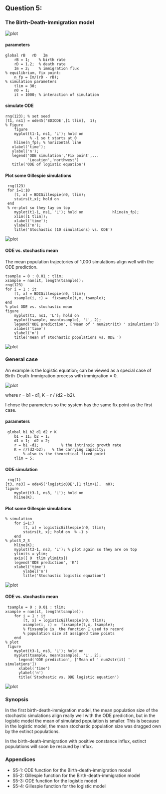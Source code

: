 ## Question 5:
  
### The Birth-Death-Immigration model 
  ![plot](images/Eqn_5_1.png)

#### parameters
    global rB   rD   Im
    	rB = 1;    % birth rate
    	rD = 1.2;  % death rate 
    	Im = 2;    % immigration flux
	% equilibrium, fix point:
    	n_fp = Im/(rD - rB);
	% simulation parameters
    	tlim = 30;
    	n0 = 1;
    	it = 1000; % interaction of simulation
    	
#### simulate ODE 
    rng(123); % set seed
    [t1, ns1] = ode45('BDIODE',[1 tlim],  1);
    % Figure
    	figure
    	myplot(t1-1, ns1, 'L'); hold on  
    	       % -1 so t starts at 0
    	hline(n_fp); % horizontal line
       xlabel('time');    
       ylabel('n');
       legend('ODE simulation','Fix point',...
              'Location','northwest')
       title('ODE of logistic equation') 
          
#### Plot some Gillespie simulations

	 rng(123)
	 for i=1:10
    	[t, x] = BDIGillespie(n0, tlim);
    	stairs(t,x); hold on
	 end
     % re-plot so they lay on top
    	myplot(t1-1, ns1, 'L'); hold on      		hline(n_fp);
    	xlim([1 tlim]);
     	xlabel('time');    
      	ylabel('n');
    	title('Stochastic (10 simulations) vs. ODE')	       
       
  ![plot](images/plot_HW1_5_1.png)

####  ODE vs. stochastic mean
The mean population trajectories of 1,000 simulations align well with the ODE prediction.

    tsample = 0 : 0.01 : tlim; 
    xsample = nan(it, length(tsample));
    rng(123)
    for i = 1 : it
        [t, x] = BDIGillespie(n0, tlim);
        xsample(i, :) =  fixsample(t,x, tsample);
    end
	% plot ODE vs. stochastic mean
    figure
        myplot(t1, ns1, 'L'); hold on
        myplot(tsample, mean(xsample), 'L', 2);
        legend('ODE prediction', ['Mean of ' num2str(it) ' simulations'])
        xlabel('time')
        ylabel('n')
        title('mean of stochastic populations vs. ODE ')


  ![plot](images/plot_HW1_5_2.png)
  
### General case
An example is the logistic equation; can be viewed as a special case of Birth-Death-Immigration process with immigration = 0. 

  ![plot](images/Eqn_5_2.png)

where r = b1 - d1,  K = r / (d2 - b2). 
  
I chose the parameters so the system has the same fix point as the first case.

#### parameters

 	 global b1 b2 d1 d2 r K
    	b1 = 11; b2 = 1;
    	d1 = 1;  d2 = 2;
    	r = b1 -d1;          % the intrinsic growth rate
    	K = r/(d2-b2);   % the carrying capacity; 
    		% also is the theoretical fixed point
    	tlim = 5;  
    	
#### ODE simulation
 	 
 	 rng(1)
    [t3, ns3] = ode45('logisticODE',[1 tlim+1],  n0);
    figure
        myplot(t3-1, ns3, 'L'); hold on
        hline(K); 
           	
#### Plot some Gillespie simulations
    
   	% simulation 
		for i=1:7
    		[t, x] = logisticGillespie(n0, tlim);
     		stairs(t, x); hold on  % -1 s
		end
	% plot3_2_3
      	hline(K);
      	myplot(t3-1, ns3, 'L'); % plot again so they are on top
       	ylimits = ylim;
       	axis([ 0  tlim ylimits])
       	legend('ODE prediction', 'K')
       	xlabel('time')
        	ylabel('n')
        	title('Stochastic logistic equation')
        	
  ![plot](images/plot_HW1_5_3.png)     
  
#### ODE vs. stochastic mean

 	 tsample = 0 : 0.01 : tlim; 
    xsample = nan(it, length(tsample));
    	for i = 1 : it
            [t, x] = logisticGillespie(n0, tlim);
            xsample(i, :) =  fixsample(t,x, tsample);
            % fixsample is  the function I used to record 
            % population size at assigned time points
    	end
	% plot
     figure
        myplot(t3-1, ns3, 'L'); hold on
        myplot(tsample, mean(xsample), 'L', 2);
          legend('ODE prediction', ['Mean of ' num2str(it) ' simulations'])
          xlabel('time')
          ylabel('n')
          title('Stochastic vs. ODE logistic equation')
          
   ![plot](images/plot_HW1_5_4.png)        
          
### Synopsis
In the first birth-death-immigration model, the mean population size of the stochastic simulations align really well with the ODE prediction, but in the logistic model the mean of simulated population is smaller. This is because in the logistic model, the mean stochastic population size was dragged own by the extinct populations.

In the birth-death-immigration with positive constance influx, extinct populations will soon be rescued by influx.  
  
### Appendices
* S5-1: ODE function for the Birth-death-immigration model
* S5-2: Gillespie function for the Birth-death-immigration model
* S5-3: ODE function for the logistic model
* S5-4: Gillespie function for the logistic model